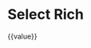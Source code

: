 # Select Rich

<div id="ex-build-01">
  <build ref="build" :data="data" :value="value" :errors="errors" ></build>
  <div>{{value}}</div>
</div>
<script>
var ex_build_01 = new Vue({
  el: '#ex-build-01',
  data: function () {
    var self = this
    var data = [
      {
        name: 'basic',
        title: '基本信息',
        labelWidth: 150,
        staticSuffix: '_static',
        fields: [
          {name: 'select1', label: '选择1', type: 'select', static: false, 
            required: true, rule: {type: 'object'}, options: {
              rich: true,
              clearable: true,
              choices: [
                {label:'选项一', value: 'A'},
                {label:'选项二', value: 'B'},
              ] 
            },
            onChange: function (value, alldata) {
              console.log('aaaaaa', value)
              self.$set(alldata, 'str', value.value || '')
            }
          },
          {name: 'str', label: '选择2', type: 'str', static: true},
        ],
        layout: [
          ['select1', 'str'],
        ],
        boxOptions: {widthBorder: false, headerClass: 'primary'},
        buttons: {
          items: [
            [{label: '查看结果', type:'primary', onClick: function(target, data){
                console.log(target, data)
              }
            }],
            [{label: '设置为B', type:'info', onClick: function(target, data){
                self.$set(self.value, 'select1', {value: 'B', label: '选项二'})
              }
            }],
          ],
        }
      },
    ]
    return {
            data:data,
            value: {},
            errors: {},
          }
  },
  methods: {
    save: function(error) {
      if (error) {
        this.$Message.error(error)
      } else {
        this.$Message.info('saved')
      }
    }
  },
  mounted: function () {
    var self = this
    setTimeout(function () {
      self.value = {
              select1: {value: 'A', label: '选项一'},
              str: ''
            }
    }, 1000)
  }
})
</script>

